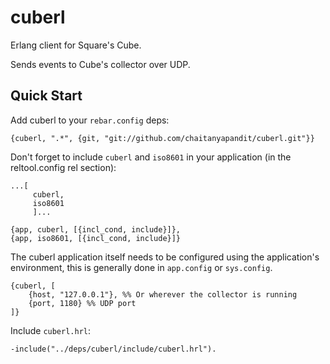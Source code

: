 # cuberl #

Erlang client for Square's Cube.

Sends events to Cube's collector over UDP.

## Quick Start ##

Add cuberl to your `rebar.config` deps:

    {cuberl, ".*", {git, "git://github.com/chaitanyapandit/cuberl.git"}}

Don't forget to include `cuberl` and `iso8601` in your application (in the reltool.config rel section):
	
	...[
		 cuberl,
		 iso8601
		 ]...
		 
	{app, cuberl, [{incl_cond, include}]},
	{app, iso8601, [{incl_cond, include}]}


The cuberl application itself needs to be configured using the application's environment, this is generally done in `app.config` or `sys.config`.

```shell
{cuberl, [
    {host, "127.0.0.1"}, %% Or wherever the collector is running
    {port, 1180} %% UDP port
]}
```

Include `cuberl.hrl`:

    -include("../deps/cuberl/include/cuberl.hrl").



